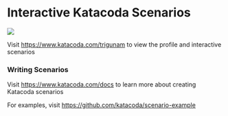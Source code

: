 # Interactive Katacoda Scenarios

[![](http://shields.katacoda.com/katacoda/trigunam/count.svg)](https://www.katacoda.com/trigunam "Get your profile on Katacoda.com")

Visit https://www.katacoda.com/trigunam to view the profile and interactive scenarios

### Writing Scenarios
Visit https://www.katacoda.com/docs to learn more about creating Katacoda scenarios

For examples, visit https://github.com/katacoda/scenario-example
